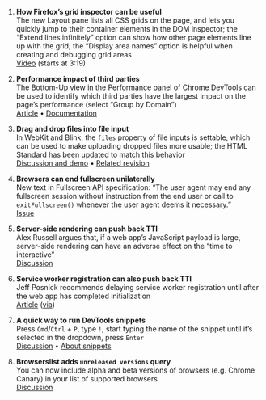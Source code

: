 1. **How Firefox’s grid inspector can be useful**  
The new Layout pane lists all CSS grids on the page, and lets you quickly jump to their container elements in the DOM inspector; the “Extend lines infinitely” option can show how other page elements line up with the grid; the “Display area names” option is helpful when creating and debugging grid areas  
[Video](https://www.youtube.com/watch?v=dU7xtnzfqxQ) (starts at 3:19)

1. **Performance impact of third parties**  
The Bottom-Up view in the Performance panel of Chrome DevTools can be used to identify which third parties have the largest impact on the page’s performance (select “Group by Domain”)  
[Article](https://csswizardry.com/2017/07/performance-and-resilience-stress-testing-third-parties/) • [Documentation](https://developers.google.com/web/tools/chrome-devtools/evaluate-performance/reference#bottom-up)

1. **Drag and drop files into file input**  
In WebKit and Blink, the `files` property of file inputs is settable, which can be used to make uploading dropped files more usable; the HTML Standard has been updated to match this behavior  
[Discussion and demo](https://twitter.com/simevidas/status/892873450947313664) • [Related revision](https://github.com/whatwg/html/commit/5dc7db2108656c9ce4b2dc7a8bb7dcde5c03afee)

1. **Browsers can end fullscreen unilaterally**  
New text in Fullscreen API specification: “The user agent may end any fullscreen session without instruction from the end user or call to `exitFullscreen()` whenever the user agent deems it necessary.”  
[Issue](https://github.com/whatwg/fullscreen/issues/93)

1. **Server-side rendering can push back TTI**  
Alex Russell argues that, if a web app’s JavaScript payload is large, server-side rendering can have an adverse effect on the “time to interactive”  
[Discussion](https://twitter.com/slightlylate/status/893143215854858240)

1. **Service worker registration can also push back TTI**  
Jeff Posnick recommends delaying service worker registration until after the web app has completed initialization  
[Article](https://developers.google.com/web/fundamentals/instant-and-offline/service-worker/registration#improving_the_boilerplate) ([via](https://labs.kollegorna.se/blog/2017/06/service-worker-gotchas/#registering-a-service-worker))

1. **A quick way to run DevTools snippets**  
Press `Cmd`/`Ctrl` + `P`, type `!`, start typing the name of the snippet until it’s selected in the dropdown, press `Enter`  
[Discussion](https://stackoverflow.com/questions/10470711/chrome-developer-tools-what-is-snippets-support/16425844?noredirect=1#comment73716673_16425844) • [About snippets](https://developers.google.com/web/tools/chrome-devtools/snippets)

1. **Browserslist adds `unreleased versions` query**  
You can now include alpha and beta versions of browsers (e.g. Chrome Canary) in your list of supported browsers  
[Discussion](https://github.com/ai/browserslist/issues/163)

